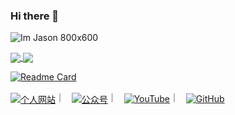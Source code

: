 ### Hi there 👋
![Im Jason 800x600](https://github.com/uluckystar/uluckystar/assets/77091038/3be1ba5f-71b6-40f0-9de5-be6e34c86ec6)


<a href="https://github.com/uluckystar">
  <img align="center" src="https://github-readme-stats-orpin-iota-81.vercel.app/api?username=uluckystar&theme=ambient_gradient&locale=cn" />
</a>
<a href="https://github.com/uluckystar">
  <img align="center" src="https://github-readme-stats-orpin-iota-81.vercel.app/api/top-langs/?username=uluckystar&theme=ambient_gradient&locale=cn&langs_count=10" />
</a>

[![Readme Card](https://github-readme-stats-orpin-iota-81.vercel.app/api/pin/?username=uluckystar&repo=jenkinsDemo&theme=ambient_gradient&locale=cn)](https://github.com/uluckystar)

<a href="https://jzbt.xyz"><img align="center" src="https://img.shields.io/badge/个人网站-Jason'sHome-green.svg" alt="个人网站" /></a>｜&nbsp;&nbsp;
<a href="https://mp.weixin.qq.com/s/8LbmZR2TQHaDLok9GKy4gg"><img align="center" src="https://img.shields.io/badge/公众号-JasonHome1024-blueviolet" alt="公众号" /></a>｜&nbsp;&nbsp;
<a href="https://www.youtube.com/@JasonHome1024"><img align="center" src="https://img.shields.io/badge/YouTube-Jason‘sHome-critical" alt="YouTube" /></a>｜&nbsp;&nbsp;
<a href="https://github.com/uluckystar/"><img align="center" src="https://img.shields.io/badge/GitHub-JasonJiang-black.svg" alt="GitHub" /></a>


<!--
**uluckystar/uluckystar** is a ✨ _special_ ✨ repository because its `README.md` (this file) appears on your GitHub profile.

Here are some ideas to get you started:

- 🔭 I’m currently working on ...
- 🌱 I’m currently learning ...
- 👯 I’m looking to collaborate on ...
- 🤔 I’m looking for help with ...
- 💬 Ask me about ...
- 📫 How to reach me: ...
- 😄 Pronouns: ...
- ⚡ Fun fact: ...
-->
